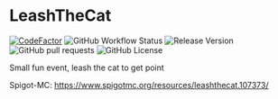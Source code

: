 # LeashTheCat
[![CodeFactor](https://www.codefactor.io/repository/github/sunext-vn/leashthecat/badge)](https://www.codefactor.io/repository/github/sunext-vn/leashthecat)
![GitHub Workflow Status](https://img.shields.io/github/actions/workflow/status/Sunext-vn/LeashTheCat/.github/workflows/maven-build.yml?branch=master)
![Release Version](https://img.shields.io/github/v/release/Sunext-vn/LeashTheCat)
![GitHub pull requests](https://img.shields.io/github/issues-pr/Sunext-vn/LeashTheCat)
![GitHub License](https://img.shields.io/github/license/Sunext-vn/LeashTheCat)

Small fun event, leash the cat to get point

Spigot-MC: https://www.spigotmc.org/resources/leashthecat.107373/
